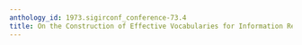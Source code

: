 ```yaml
---
anthology_id: 1973.sigirconf_conference-73.4
title: On the Construction of Effective Vocabularies for Information Retrieval
---
```

